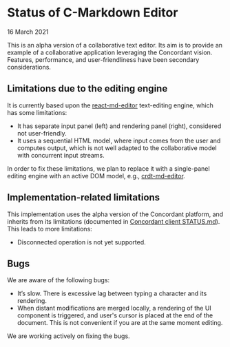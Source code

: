 # Status of C-Markdown Editor

16 March 2021

This is an alpha version of a collaborative text editor. Its aim is to provide an example of a collaborative application leveraging the Concordant vision. Features, performance, and user-friendliness have been secondary considerations.

## Limitations due to the editing engine

It is currently based upon the [react-md-editor](https://github.com/JedWatson/react-md-editor) text-editing engine, which has some limitations:

- It has separate input panel (left) and rendering panel (right), considered not user-friendly.
- It uses a sequential HTML model, where input comes from the user and computes output, which is not well adapted to the collaborative model with concurrent input streams.

In order to fix these limitations, we plan to replace it with a single-panel editing engine with an active DOM model, e.g., [crdt-md-editor](https://github.com/ilyasToumlilt/crdt-md-editor).

## Implementation-related limitations

This implementation uses the alpha version of the Concordant platform, and inherits from its limitations (documented in [Concordant client STATUS.md](https://gitlab.inria.fr/concordant/software/c-client/-/blob/master/README.md)). This leads to more limitations:

- Disconnected operation is not yet supported.

## Bugs

We are aware of the following bugs:

- It’s slow. There is excessive lag between typing a character and its rendering.
- When distant modifications are merged locally, a rendering of the UI component is triggered, and user's cursor is placed at the end of the document. This is not convenient if you are at the same moment editing.

We are working actively on fixing the bugs.
